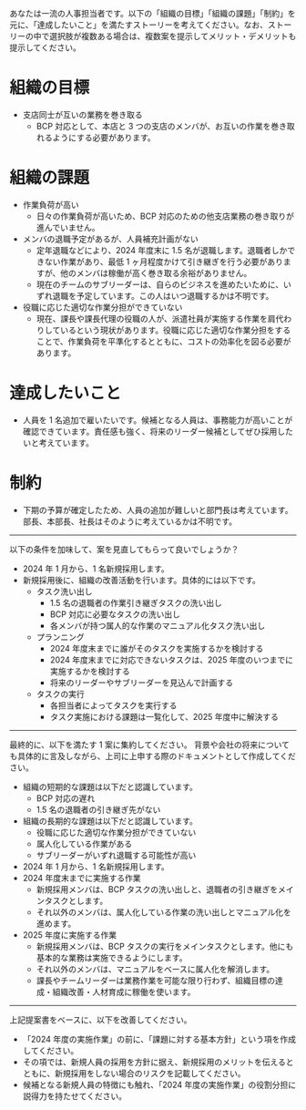 あなたは一流の人事担当者です。以下の「組織の目標」「組織の課題」「制約」を元に、「達成したいこと」を満たすストーリーを考えてください。なお、ストーリーの中で選択肢が複数ある場合は、複数案を提示してメリット・デメリットも提示してください。

# 組織の目標

- 支店同士が互いの業務を巻き取る
  - BCP 対応として、本店と 3 つの支店のメンバが、お互いの作業を巻き取れるようにする必要があります。

# 組織の課題

- 作業負荷が高い
  - 日々の作業負荷が高いため、BCP 対応のための他支店業務の巻き取りが進んでいません。
- メンバの退職予定があるが、人員補充計画がない
  - 定年退職などにより、2024 年度末に 1.5 名が退職します。退職者しかできない作業があり、最低 1 ヶ月程度かけて引き継ぎを行う必要がありますが、他のメンバは稼働が高く巻き取る余裕がありません。
  - 現在のチームのサブリーダーは、自らのビジネスを進めたいために、いずれ退職を予定しています。この人はいつ退職するかは不明です。
- 役職に応じた適切な作業分担ができていない
  - 現在、課長や課長代理の役職の人が、派遣社員が実施する作業を肩代わりしているという現状があります。役職に応じた適切な作業分担をすることで、作業負荷を平準化するとともに、コストの効率化を図る必要があります。

# 達成したいこと

- 人員を 1 名追加で雇いたいです。候補となる人員は、事務能力が高いことが確認できています。責任感も強く、将来のリーダー候補としてぜひ採用したいと考えています。

# 制約

- 下期の予算が確定したため、人員の追加が難しいと部門長は考えています。部長、本部長、社長はそのように考えているかは不明です。

---

以下の条件を加味して、案を見直してもらって良いでしょうか？

- 2024 年 1 月から、1 名新規採用します。
- 新規採用後に、組織の改善活動を行います。具体的には以下です。
  - タスク洗い出し
    - 1.5 名の退職者の作業引き継ぎタスクの洗い出し
    - BCP 対応に必要なタスクの洗い出し
    - 各メンバが持つ属人的な作業のマニュアル化タスク洗い出し
  - プランニング
    - 2024 年度末までに誰がそのタスクを実施するかを検討する
    - 2024 年度末までに対応できないタスクは、2025 年度のいつまでに実施するかを検討する
    - 将来のリーダーやサブリーダーを見込んで計画する
  - タスクの実行
    - 各担当者によってタスクを実行する
    - タスク実施における課題は一覧化して、2025 年度中に解決する

---

最終的に、以下を満たす 1 案に集約してください。
背景や会社の将来についても具体的に言及しながら、上司に上申する際のドキュメントとして作成してください。

- 組織の短期的な課題は以下だと認識しています。
  - BCP 対応の遅れ
  - 1.5 名の退職者の引き継ぎ先がない
- 組織の長期的な課題は以下だと認識しています。
  - 役職に応じた適切な作業分担ができていない
  - 属人化している作業がある
  - サブリーダーがいずれ退職する可能性が高い
- 2024 年 1 月から、1 名新規採用します。
- 2024 年度末までに実施する作業
  - 新規採用メンバは、BCP タスクの洗い出しと、退職者の引き継ぎをメインタスクとします。
  - それ以外のメンバは、属人化している作業の洗い出しとマニュアル化を進めます。
- 2025 年度に実施する作業
  - 新規採用メンバは、BCP タスクの実行をメインタスクとします。他にも基本的な業務は実施できるようにします。
  - それ以外のメンバは、マニュアルをベースに属人化を解消します。
  - 課長やチームリーダーは業務作業を可能な限り行わず、組織目標の達成・組織改善・人材育成に稼働を使います。

---

上記提案書をベースに、以下を改善してください。

- 「2024 年度の実施作業」の前に、「課題に対する基本方針」という項を作成してください。
- その項では、新規人員の採用を方針に据え、新規採用のメリットを伝えるとともに、新規採用をしない場合のリスクを記載してください。
- 候補となる新規人員の特徴にも触れ、「2024 年度の実施作業」の役割分担に説得力を持たせてください。
